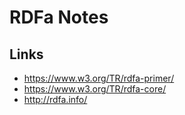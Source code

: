 # RDFa Notes


## Links

- https://www.w3.org/TR/rdfa-primer/
- https://www.w3.org/TR/rdfa-core/
- http://rdfa.info/
